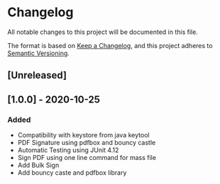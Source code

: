 # Changelog

All notable changes to this project will be documented in this file.

The format is based on [Keep a Changelog](https://keepachangelog.com/en/1.0.0/),
and this project adheres to [Semantic Versioning](https://semver.org/spec/v2.0.0.html).

## [Unreleased]

## [1.0.0] - 2020-10-25

### Added
- Compatibility with keystore from java keytool
- PDF Signature using pdfbox and bouncy castle
- Automatic Testing using JUnit 4.12
- Sign PDF using one line command for mass file
- Add Bulk Sign
- Add bouncy caste and pdfbox library